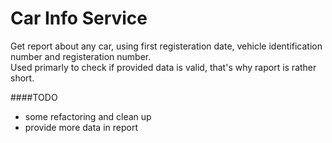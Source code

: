 # Car Info Service
Get report about any car, using first registeration date, vehicle identification number and registeration number.  
Used primarly to check if provided data is valid, that's why raport is rather short.  

####TODO
- some refactoring and clean up
- provide more data in report
